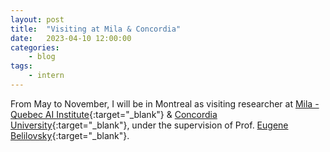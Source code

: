 ```yaml
---
layout: post
title:  "Visiting at Mila & Concordia"
date:   2023-04-10 12:00:00
categories:
    - blog
tags:
    - intern
---
```


From May to November, I will be in Montreal as visiting researcher at [Mila - Quebec AI Institute](https://mila.quebec/en/){:target="_blank"} & [Concordia University](https://www.concordia.ca/ginacody/computer-science-software-eng.html){:target="_blank"}, under the supervision of Prof. [Eugene Belilovsky](http://eugenium.github.io/){:target="_blank"}.
